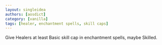 ```yaml
---
layout: singleidea
authors: [aosdict]
category: [vanilla]
tags: [healer, enchantment spells, skill caps]
---
```

Give Healers at least Basic skill cap in enchantment spells, maybe Skilled.
